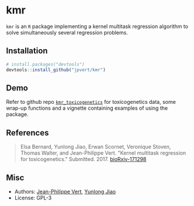 # kmr

`kmr` is an `R` package implementing a kernel multitask regression algorithm to solve simultaneously several regression problems.

## Installation

```r
# install.packages("devtools")
devtools::install_github("jpvert/kmr")
```

## Demo

Refer to github repo [`kmr_toxicogenetics`](https://github.com/jpvert/kmr_toxicogenetics) for toxicogenetics data, some wrap-up functions and a vignette containing examples of using the package.

## References

> Elsa Bernard, Yunlong Jiao, Erwan Scornet, Veronique Stoven, Thomas Walter, and Jean-Philippe Vert. "Kernel multitask regression for toxicogenetics." Submitted. 2017. [bioRxiv-171298](http://www.biorxiv.org/content/early/2017/08/01/171298)

## Misc

- Authors: [Jean-Philippe Vert](http://cbio.ensmp.fr/~jvert/), [Yunlong Jiao](http://cbio.ensmp.fr/~yjiao/)
- License: GPL-3

